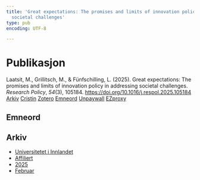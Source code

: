 ```yaml
---
title: 'Great expectations: The promises and limits of innovation policy in addressing
  societal challenges'
type: pub
encoding: UTF-8

---
```

<h1>Publikasjon</h1>
<article id="csl-bib-container-WJKP5IBR" class="csl-bib-container">
  <div class="csl-bib-body"> <div class="csl-entry">Laatsit, M., Grillitsch, M., &#38; Fünfschilling, L. (2025). Great expectations: The promises and limits of innovation policy in addressing societal challenges. <i>Research Policy</i>, <i>54</i>(3), 105184. <a href="https://doi.org/10.1016/j.respol.2025.105184">https://doi.org/10.1016/j.respol.2025.105184</a></div> </div>
  <div class="csl-bib-buttons">
    <a href="#taxonomy-article-WJKP5IBR" alt="archive" class="csl-bib-button">Arkiv</a>
    <a href="https://app.cristin.no/results/show.jsf?id=2357084" alt="Cristin" class="csl-bib-button">Cristin</a>
    <a href="http://zotero.org/groups/5881554/items/WJKP5IBR" alt="Zotero" class="csl-bib-button">Zotero</a>
    <a href="#keywords-article-WJKP5IBR" alt="keywords" class="csl-bib-button">Emneord</a>
    <a href="https://doi.org/10.1016/j.respol.2025.105184" alt="Unpaywall" class="csl-bib-button">Unpaywall</a>
    <a href="https://doi.org/10.1016/j.respol.2025.105184" alt="EZproxy" class="csl-bib-button">EZproxy</a>
  </div>
  <div id="csl-bib-meta-container-WJKP5IBR"></div>
</article>
<div id="csl-bib-meta-WJKP5IBR" class="csl-bib-meta">
  <article id="keywords-article-WJKP5IBR" class="keywords-article">
    <h1>Emneord</h1>
    
  </article>
  <article id="taxonomy-article-WJKP5IBR" class="taxonomy-article">
    <h1>Arkiv</h1>
    <ul>
      <li>
        <a href="/nn/archive/?key=3DCRN523">Universitetet i Innlandet</a>
      </li>
      <li>
        <a href="/nn/archive/?key=II9RDAME">Affiliert</a>
      </li>
      <li>
        <a href="/nn/archive/?key=FDW8UG7F">2025</a>
      </li>
      <li>
        <a href="/nn/archive/?key=9LG3RHC3">Februar</a>
      </li>
    </ul>
  </article>
</div>
